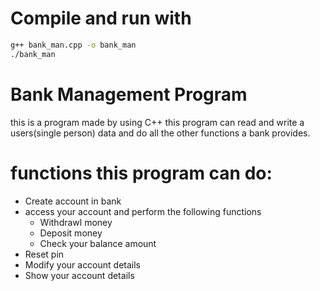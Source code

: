# Compile and run with
```bash
g++ bank_man.cpp -o bank_man
./bank_man
```

# Bank Management Program
this is a program made by using C++ this program can read and write a users(single person) data and do all the other functions a bank provides.

# functions this program can do:
- Create account in bank
- access your account and perform the following functions
  - Withdrawl money
  - Deposit money
  - Check your balance amount
- Reset pin
- Modify your account details
- Show your account details

